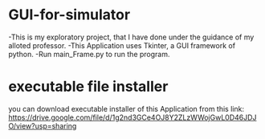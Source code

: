 # GUI-for-simulator
-This is my exploratory project, that I have done under the guidance of my alloted professor.
-This Application uses Tkinter, a GUI framework of python.
-Run main_Frame.py to run the program.

# executable file installer
you can download executable installer of this Application from this link: https://drive.google.com/file/d/1g2nd3GCe4OJ8Y2ZLzWWojGwL0D46JDJO/view?usp=sharing

